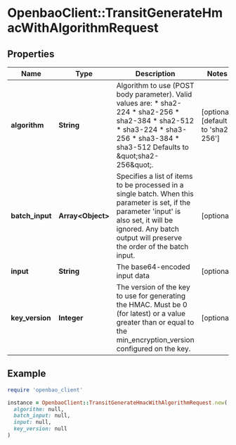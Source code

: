 # OpenbaoClient::TransitGenerateHmacWithAlgorithmRequest

## Properties

| Name | Type | Description | Notes |
| ---- | ---- | ----------- | ----- |
| **algorithm** | **String** | Algorithm to use (POST body parameter). Valid values are: * sha2-224 * sha2-256 * sha2-384 * sha2-512 * sha3-224 * sha3-256 * sha3-384 * sha3-512 Defaults to \&quot;sha2-256\&quot;. | [optional][default to &#39;sha2-256&#39;] |
| **batch_input** | **Array&lt;Object&gt;** | Specifies a list of items to be processed in a single batch. When this parameter is set, if the parameter &#39;input&#39; is also set, it will be ignored. Any batch output will preserve the order of the batch input. | [optional] |
| **input** | **String** | The base64-encoded input data | [optional] |
| **key_version** | **Integer** | The version of the key to use for generating the HMAC. Must be 0 (for latest) or a value greater than or equal to the min_encryption_version configured on the key. | [optional] |

## Example

```ruby
require 'openbao_client'

instance = OpenbaoClient::TransitGenerateHmacWithAlgorithmRequest.new(
  algorithm: null,
  batch_input: null,
  input: null,
  key_version: null
)
```


